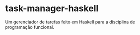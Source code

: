 # task-manager-haskell
Um gerenciador de tarefas feito em Haskell para a disciplina de programação funcional.
